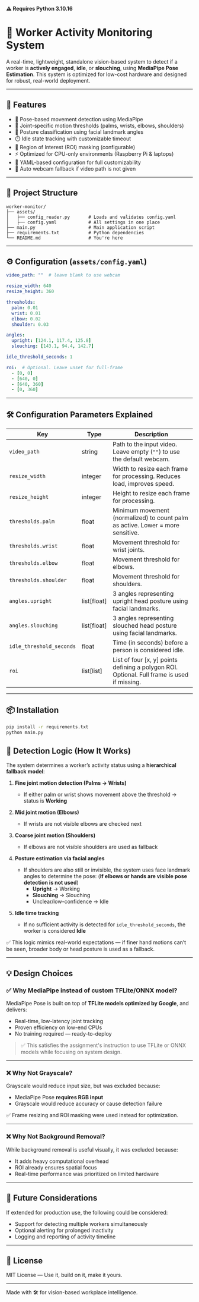 **⚠️ Requires Python 3.10.16**
# 🧠 Worker Activity Monitoring System

A real-time, lightweight, standalone vision-based system to detect if a worker is **actively engaged**, **idle**, or **slouching**, using **MediaPipe Pose Estimation**. This system is optimized for low-cost hardware and designed for robust, real-world deployment.

---

## 🚀 Features

- 🧍 Pose-based movement detection using MediaPipe
- 🎯 Joint-specific motion thresholds (palms, wrists, elbows, shoulders)
- 🧠 Posture classification using facial landmark angles
- ⏱️ Idle state tracking with customizable timeout
- 🧭 Region of Interest (ROI) masking (configurable)
- ⚡ Optimized for CPU-only environments (Raspberry Pi & laptops)
- 🧰 YAML-based configuration for full customizability
- 🔌 Auto webcam fallback if video path is not given

---

## 📁 Project Structure

```
worker-monitor/
├── assets/
│   ├── config_reader.py       # Loads and validates config.yaml
│   ├── config.yaml            # All settings in one place
├── main.py                    # Main application script
├── requirements.txt           # Python dependencies
└── README.md                  # You're here
```

---

## ⚙️ Configuration (`assets/config.yaml`)

```yaml
video_path: ""  # leave blank to use webcam

resize_width: 640
resize_height: 360

thresholds:
  palm: 0.01
  wrist: 0.01
  elbow: 0.02
  shoulder: 0.03

angles:
  upright: [124.1, 117.4, 125.8]
  slouching: [143.1, 94.4, 142.7]

idle_threshold_seconds: 1

roi:  # Optional. Leave unset for full-frame
  - [0, 0]
  - [640, 0]
  - [640, 360]
  - [0, 360]
```

---

## 🛠️ Configuration Parameters Explained

| Key                       | Type       | Description                                                                 |
|--------------------------|------------|-----------------------------------------------------------------------------|
| `video_path`             | string     | Path to the input video. Leave empty (`""`) to use the default webcam.     |
| `resize_width`           | integer    | Width to resize each frame for processing. Reduces load, improves speed.   |
| `resize_height`          | integer    | Height to resize each frame for processing.                                |
| `thresholds.palm`        | float      | Minimum movement (normalized) to count palm as active. Lower = more sensitive. |
| `thresholds.wrist`       | float      | Movement threshold for wrist joints.                                       |
| `thresholds.elbow`       | float      | Movement threshold for elbows.                                             |
| `thresholds.shoulder`    | float      | Movement threshold for shoulders.                                          |
| `angles.upright`         | list[float]| 3 angles representing upright head posture using facial landmarks.         |
| `angles.slouching`       | list[float]| 3 angles representing slouched head posture using facial landmarks.        |
| `idle_threshold_seconds` | float      | Time (in seconds) before a person is considered idle.                      |
| `roi`                    | list[list] | List of four [x, y] points defining a polygon ROI. Optional. Full frame is used if missing. |

---

## 📦 Installation

```bash
pip install -r requirements.txt
python main.py
```
## 🧠 Detection Logic (How It Works)

The system determines a worker’s activity status using a **hierarchical fallback model**:

1. **Fine joint motion detection (Palms → Wrists)**
   - If either palm or wrist shows movement above the threshold → status is **Working**

2. **Mid joint motion (Elbows)**
   - If wrists are not visible  elbows are checked next

3. **Coarse joint motion (Shoulders)**
   - If elbows are not visible shoulders are used as fallback

4. **Posture estimation via facial angles**
   - If shoulders are also still or invisible, the system uses face landmark angles to determine the pose: (**If elbows or hands are visible pose detection is not used**)
     - **Upright** → Working
     - **Slouching** → Slouching
     - Unclear/low-confidence → Idle

5. **Idle time tracking**
   - If no sufficient activity is detected for `idle_threshold_seconds`, the worker is considered **Idle**

✅ This logic mimics real-world expectations — if finer hand motions can’t be seen, broader body or head posture is used as a fallback.

---

## 💡 Design Choices

### ✅ Why MediaPipe instead of custom TFLite/ONNX model?

MediaPipe Pose is built on top of **TFLite models optimized by Google**, and delivers:
- Real-time, low-latency joint tracking
- Proven efficiency on low-end CPUs
- No training required — ready-to-deploy
> ✅ This satisfies the assignment's instruction to use TFLite or ONNX models while focusing on system design.

---

### ❌ Why Not Grayscale?

Grayscale would reduce input size, but was excluded because:
- MediaPipe Pose **requires RGB input**
- Grayscale would reduce accuracy or cause detection failure

✅ Frame resizing and ROI masking were used instead for optimization.

---

### ❌ Why Not Background Removal?

While background removal is useful visually, it was excluded because:
- It adds heavy computational overhead
- ROI already ensures spatial focus
- Real-time performance was prioritized on limited hardware

---

## 🧠 Future Considerations

If extended for production use, the following could be considered:
- Support for detecting multiple workers simultaneously
- Optional alerting for prolonged inactivity
- Logging and reporting of activity timeline

---

## 📝 License

MIT License — Use it, build on it, make it yours.

---

Made with 🛠️ for vision-based workplace intelligence.
